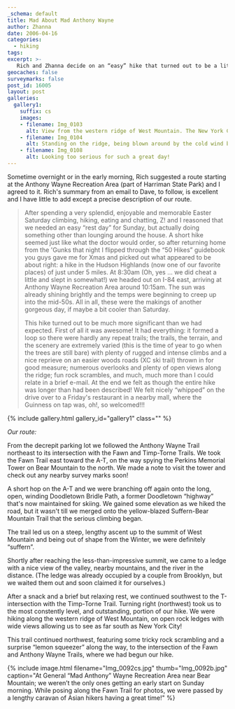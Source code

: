 ```yaml
---
_schema: default
title: Mad About Mad Anthony Wayne
author: Zhanna
date: 2006-04-16
categories:
  - hiking
tags:
excerpt: >- 
   Rich and Zhanna decide on an “easy” hike that turned out to be a little more difficult than we expected, but also far more spectacular!
geocaches: false
surveymarks: false
post_id: 16005
layout: post           
galleries:
  gallery1:
    suffix: cs
    images: 
    - filename: Img_0103
      alt: View from the western ridge of West Mountain. The New York City skyline is barely visible in the distance.
    - filename: Img_0104
      alt: Standing on the ridge, being blown around by the cold wind but warmed by the sun.  
    - filename: Img_0108  
      alt: Looking too serious for such a great day!                                                            
---      
```


Sometime overnight or in the early morning, Rich suggested a route starting at the Anthony Wayne Recreation Area (part of Harriman State Park) and I agreed to it.  Rich's summary from an email to Dave, to follow, is excellent and I have little to add except a precise description of our route.

> After spending a very splendid, enjoyable and memorable Easter Saturday climbing, hiking, eating and chatting, Z! and I reasoned that we needed an easy “rest day” for Sunday, but actually doing something other than lounging around the house.  A short hike seemed just like what the doctor would order, so after returning home from the 'Gunks that night I flipped through the “50 Hikes” guidebook you guys gave me for Xmas and picked out what appeared to be about right: a hike in the Hudson Highlands (now one of our favorite places) of just under 5 miles.  At 8:30am (Oh, yes ... we did cheat a little and slept in somewhat!) we headed out on I-84 east, arriving at Anthony Wayne Recreation Area around 10:15am.  The sun was already shining brightly and the temps were beginning to creep up into the mid-50s.  All in all, these were the makings of another gorgeous day, if maybe a bit cooler than Saturday.
> 
> This hike turned out to be much more significant than we had expected.  First of all it was awesome!  It had everything: it formed a loop so there were hardly any repeat trails; the trails, the terrain, and the scenery are extremely varied (this is the time of year to go when the trees are still bare) with plenty of rugged and intense climbs and a nice reprieve on an easier woods roads (XC ski trail) thrown in for good measure; numerous overlooks and plenty of open views along the ridge; fun rock scrambles, and much, much more than I could relate in a brief e-mail.  At the end we felt as though the entire hike was longer than had been described!  We felt nicely “whipped” on the drive over to a Friday's restaurant in a nearby mall, where the Guinness on tap was, oh!, so welcomed!!!

{% include gallery.html gallery_id="gallery1" class="" %}

_Our route:_

From the decrepit parking lot we followed the Anthony Wayne Trail northeast to its intersection with the Fawn and Timp-Torne Trails.  We took the Fawn Trail east toward the A-T, on the way spying the Perkins Memorial Tower on Bear Mountain to the north.  We made a note to visit the tower and check out any nearby survey marks soon!  

A short hop on the A-T and we were branching off again onto the long, open, winding Doodletown Bridle Path, a former Doodletown “highway” that's now maintained for skiing.  We gained some elevation as we hiked the road, but it wasn't till we merged onto the yellow-blazed Suffern-Bear Mountain Trail that the serious climbing began.  

The trail led us on a steep, lengthy ascent up to the summit of West Mountain  and being out of shape from the Winter, we were definitely “suffern”.  

Shortly after reaching the less-than-impressive summit, we came to a ledge with a nice view of the valley, nearby mountains, and the river in the distance.  (The ledge was already occupied by a couple from Brooklyn, but we waited them out and soon claimed it for ourselves.)  

After a snack and a brief but relaxing rest, we continued southwest to the T-intersection with the Timp-Torne Trail.  Turning right (northwest) took us to the most constently level, and outstanding, portion of our hike.  We were hiking along the western ridge of West Mountain, on open rock ledges with wide views allowing us to see as far south as New York City!  

This trail continued northwest, featuring some tricky rock scrambling and a surprise “lemon squeezer” along the way, to the intersection of the Fawn and Anthony Wayne Trails, where we had begun our hike.

{% include image.html filename="Img_0092cs.jpg" thumb="Img_0092b.jpg" caption="At General “Mad Anthony” Wayne Recreation Area near Bear Mountain; we weren’t the only ones getting an early start on Sunday morning. While posing along the Fawn Trail for photos, we were passed by a lengthy caravan of Asian hikers having a great time!" %}
